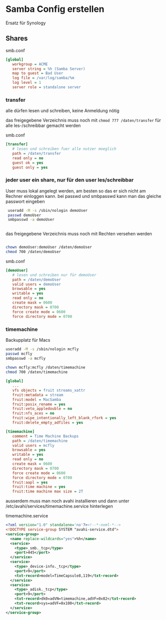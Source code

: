 # Samba Config erstellen
Ersatz für Synology

## Shares
smb.conf
```ini
[global]
   workgroup = ACME
   server string = %h (Samba Server)
   map to guest = Bad User
   log file = /var/log/samba/%m
   log level = 1
   server role = standalone server
```


### transfer 
alle dürfen lesen und schreiben, keine Anmeldung nötig

das freigegebene Verzeichnis muss noch mit ```chmod 777 /daten/transfer``` für alle les-/schreibbar gemacht werden 

smb.conf
```ini
[transfer]
   # lesen und schreiben fuer alle nutzer moeglich
   path = /daten/transfer
   read only = no
   guest ok = yes
   guest only = yes
```

### jeder user ein share, nur für den user les/schreibbar
User muss lokal angelegt werden, am besten so das er sich nicht am Rechner einloggen kann. bei passwd und smbpasswd kann man das gleiche passwort eingeben
```bash
 useradd -M -s /sbin/nologin demoUser
 passwd demoUser
 smbpasswd -a demoUser  
 
```

das freigegebene Verzeichnis muss noch mit Rechten versehen werden

```bash

chown demoUser:demoUser /daten/demoUser 
chmod 700 /daten/demoUser

``` 

smb.conf
```ini
[demoUser]
   # lesen und schreiben nur für demoUser
   path = /daten/demoUser
   valid users = demoUser
   browsable = yes
   writable = yes
   read only = no
   create mask = 0600
   directory mask = 0700
   force create mode = 0600
   force directory mode = 0700
```

### timemachine
Backupplatz für Macs

```bash
useradd -M -s /sbin/nologin mcfly
passwd mcfly
smbpasswd -a mcfly
 
chown mcfly:mcfly /daten/timemachine 
chmod 700 /daten/timemachine
```


```ini
[global]
   ...
   vfs objects = fruit streams_xattr
   fruit:metadata = stream
   fruit:model = MacSamba
   fruit:posix_rename = yes
   fruit:veto_appledouble = no
   fruit:nfs_aces = no
   fruit:wipe_intentionally_left_blank_rfork = yes
   fruit:delete_empty_adfiles = yes

[timemachine]
   comment = Time Machine Backups
   path = /daten/timemachine
   valid users = mcfly
   browsable = yes
   writable = yes
   read only = no
   create mask = 0600
   directory mask = 0700
   force create mode = 0600
   force directory mode = 0700
   fruit:aapl = yes
   fruit:time machine = yes
   fruit:time machine max size = 2T
```

ausserdem muss man noch avahi installieren und dann unter /etc/avahi/services/timemachine.service hinterlegen

timemachine.service
```xml
<?xml version="1.0" standalone='no'?><!--*-nxml-*-->
<!DOCTYPE service-group SYSTEM "avahi-service.dtd">
<service-group>
  <name replace-wildcards="yes">%h</name>
  <service>
    <type>_smb._tcp</type>
    <port>445</port>
  </service>
  <service>
    <type>_device-info._tcp</type>
    <port>9</port>
    <txt-record>model=TimeCapsule8,119</txt-record>
  </service>
  <service>
    <type>_adisk._tcp</type>
    <port>9</port>
    <txt-record>dk0=adVN=timemachine,adVF=0x82</txt-record>
    <txt-record>sys=adVF=0x100</txt-record>
  </service>
</service-group>

```
